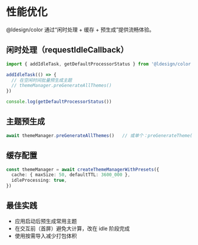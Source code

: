 # 性能优化

@ldesign/color 通过“闲时处理 + 缓存 + 预生成”提供流畅体验。

## 闲时处理（requestIdleCallback）

```ts
import { addIdleTask, getDefaultProcessorStatus } from '@ldesign/color'

addIdleTask(() => {
  // 在空闲时间批量预生成主题
  // themeManager.preGenerateAllThemes()
})

console.log(getDefaultProcessorStatus())
```

## 主题预生成

```ts
await themeManager.preGenerateAllThemes()   // 或单个：preGenerateTheme('green')
```

## 缓存配置

```ts
const themeManager = await createThemeManagerWithPresets({
  cache: { maxSize: 50, defaultTTL: 3600_000 },
  idleProcessing: true,
})
```

## 最佳实践

- 应用启动后预生成常用主题
- 在交互前（首屏）避免大计算，改在 idle 阶段完成
- 使用按需导入减少打包体积

